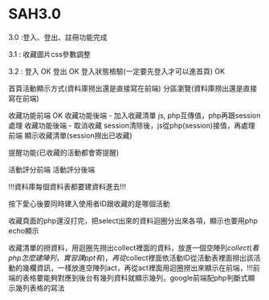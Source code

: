 # SAH3.0

3.0 :登入、登出、註冊功能完成

3.1 : 收藏圖片css參數調整

3.2 :
登入	OK
登出	OK
登入狀態檢驗(一定要先登入才可以進首頁)	OK

首頁活動顯示方式(資料庫撈出還是直接寫在前端)
分區瀏覽(資料庫撈出還是直接寫在前端)

收藏功能前端	OK
收藏功能後端 - 加入收藏清單 js, php互傳值，php再跟session處理
收藏功能後端 - 取消收藏 session清除後，js從php(session)接值，再處理前端
顯示收藏清單(session撈出已收藏)

提醒功能(已收藏的活動都會寄提醒)

活動評分前端
活動評分後端

!!!資料庫每個資料表都要建資料進去!!!

按下愛心後要同時建入使用者ID跟收藏的是哪個活動


收藏頁面的php還沒打完，把select出來的資料迴圈分出來各項，顯示也要用php echo顯示

收藏清單的撈資料，用迴圈先撈出collect裡面的資料，放進一個空陣列$collect(看php怎麼建陣列，實習課ppt有)，再從$collect裡面依活動ID從活動表裡面撈出該活動的幾欄資訊，一樣放進空陣列act，再從act裡面用迴圈撈出來顯示在前端，!!!前端的表格要能夠對應到後台有幾列資料就顯示幾列，google前端配php判斷式顯示幾列表格的寫法


